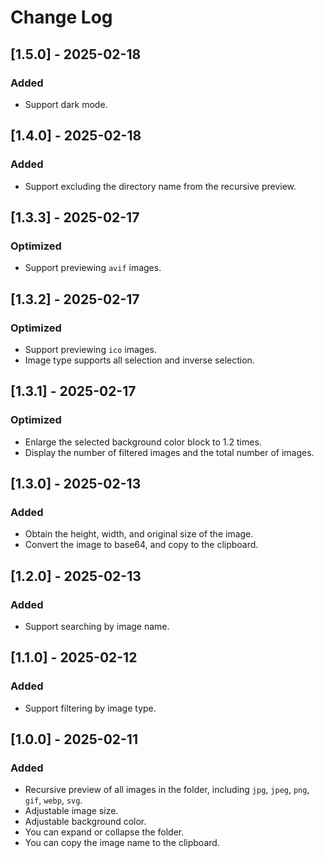 # Change Log

## [1.5.0] - 2025-02-18

### Added

- Support dark mode.

## [1.4.0] - 2025-02-18

### Added

- Support excluding the directory name from the recursive preview.

## [1.3.3] - 2025-02-17

### Optimized

- Support previewing `avif` images.

## [1.3.2] - 2025-02-17

### Optimized

- Support previewing `ico` images.
- Image type supports all selection and inverse selection.

## [1.3.1] - 2025-02-17

### Optimized

- Enlarge the selected background color block to 1.2 times.
- Display the number of filtered images and the total number of images.

## [1.3.0] - 2025-02-13

### Added

- Obtain the height, width, and original size of the image.
- Convert the image to base64, and copy to the clipboard.

## [1.2.0] - 2025-02-13

### Added

- Support searching by image name.

## [1.1.0] - 2025-02-12

### Added

- Support filtering by image type.

## [1.0.0] - 2025-02-11

### Added

- Recursive preview of all images in the folder, including `jpg`, `jpeg`, `png`, `gif`, `webp`, `svg`.
- Adjustable image size.
- Adjustable background color.
- You can expand or collapse the folder.
- You can copy the image name to the clipboard.
